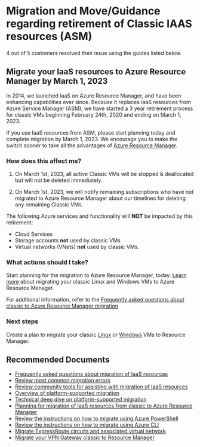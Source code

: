 <properties
	pageTitle="Migration and Move/Guidance regarding retirement of Classic IAAS resources (ASM)"
	description="Migration and Move/Guidance regarding retirement of Classic IAAS resources (ASM)"
	service="microsoft.classiccompute"
	resource="virtualmachines"
	authors="scottazure"
	ms.author="scotro"
	displayOrder=""
	selfHelpType="generic"
	supportTopicIds="32731147"
	resourceTags=""
	productPesIds="14749,15571,15797,16470,16454"
	cloudEnvironments="public"
	articleId="f19125d0-6031-47ed-b63f-26fd7c8ad960"
/>

# Migration and Move/Guidance regarding retirement of Classic IAAS resources (ASM)

4 out of 5 customers resolved their issue using the guides listed below.<br>

## Migrate your IaaS resources to Azure Resource Manager by March 1, 2023

In 2014, we launched IaaS on Azure Resource Manager, and have been enhancing capabilities ever since. Because it replaces IaaS resources from Azure Service Manager (ASM), we have started a 3 year retirement process for classic VMs beginning February 24th, 2020 and ending on March 1, 2023.<br>

If you use IaaS resources from ASM, please start planning today and complete migration by March 1, 2023. We encourage you to make the switch sooner to take all the advantages of [Azure Resource Manager](https://docs.microsoft.com/azure/azure-resource-manager/management/).<br>

### How does this affect me?

1) On March 1st, 2023, all active Classic VMs will be stopped & deallocated but will not be deleted immediately.<br>

2) On March 1st, 2023, we will notify remaining subscriptions who have not migrated to Azure Resource Manager about our timelines for deleting any remaining Classic VMs.

The following Azure services and functionality will **NOT** be impacted by this retirement:<br>
- Cloud Services<br>
- Storage accounts **not** used by classic VMs<br>
- Virtual networks (VNets) **not** used by classic VMs.<br>

### What actions should I take?

Start planning for the migration to Azure Resource Manager, today. [Learn more](https://docs.microsoft.com/azure/virtual-machines/windows/migration-classic-resource-manager-overview) about migrating your classic Linux and Windows VMs to Azure Resource Manager.<br>

For additional information, refer to the [Frequently asked questions about classic to Azure Resource Manager migration](https://docs.microsoft.com/azure/virtual-machines/windows/migration-classic-resource-manager-faq)<br>

### Next steps

Create a plan to migrate your classic [Linux](./linux/migration-classic-resource-manager-plan.md) or [Windows](./windows/migration-classic-resource-manager-plan.md) VMs to Resource Manager.

## **Recommended Documents**

* [Frequently asked questions about migration of IaaS resources](https://docs.microsoft.com/azure/virtual-machines/windows/migration-classic-resource-manager-faq?toc=%2fazure%2fvirtual-machines%2fwindows%2ftoc.json)<br>
* [Review most common migration errors](https://docs.microsoft.com/azure/virtual-machines/windows/migration-classic-resource-manager-errors?toc=%2fazure%2fvirtual-machines%2fwindows%2ftoc.json)<br>
* [Review community tools for assisting with migration of IaaS resources](https://docs.microsoft.com/azure/virtual-machines/windows/migration-classic-resource-manager-community-tools?toc=%2fazure%2fvirtual-machines%2fwindows%2ftoc.json)<br>
* [Overview of platform-supported migration](https://docs.microsoft.com/azure/virtual-machines/windows/migration-classic-resource-manager-overview?toc=%2fazure%2fvirtual-machines%2fwindows%2ftoc.json)<br>
* [Technical deep dive on platform-supported migration](https://docs.microsoft.com/azure/virtual-machines/windows/migration-classic-resource-manager-deep-dive?toc=%2fazure%2fvirtual-machines%2fwindows%2ftoc.json)<br>
* [Planning for migration of IaaS resources from classic to Azure Resource Manager](https://docs.microsoft.com/azure/virtual-machines/windows/migration-classic-resource-manager-plan?toc=%2fazure%2fvirtual-machines%2fwindows%2ftoc.json)<br>
* [Review the instructions on how to migrate using Azure PowerShell](https://docs.microsoft.com/azure/virtual-machines/windows/migration-classic-resource-manager-ps?toc=%2fazure%2fvirtual-machines%2fwindows%2ftoc.json)<br>
* [Review the instructions on how to migrate using Azure CLI](https://docs.microsoft.com/azure/virtual-machines/linux/migration-classic-resource-manager-cli?toc=%2fazure%2fvirtual-machines%2fwindows%2ftoc.json)<br>
* [Migrate ExpressRoute circuits and associated virtual network](https://docs.microsoft.com/azure/expressroute/expressroute-migration-classic-resource-manager)<br>
* [Migrate your VPN Gateway classic to Resource Manager](https://docs.microsoft.com/azure/vpn-gateway/vpn-gateway-classic-resource-manager-migration)
